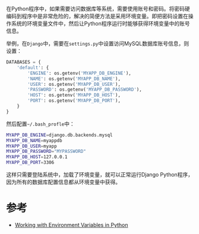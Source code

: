 在Python程序中，如果需要访问数据库等系统，需要使用账号和密码。将密码硬编码到程序中是非常危险的，解决的简便方法是采用环境变量。即把密码设置在操作系统的环境变量文件中，然后让Python程序运行时能够获得环境变量中的账号信息。

举例，在`Django`中，需要在`settings.py`中设置访问MySQL数据库账号信息，则设置：

```python
DATABASES = {
    'default': {
        'ENGINE': os.getenv('MYAPP_DB_ENGINE'),
        'NAME': os.getenv('MYAPP_DB_NAME'),
        'USER': os.getenv('MYAPP_DB_USER'),
        'PASSWORD': os.getenv('MYAPP_DB_PASSWORD'),
        'HOST': os.getenv('MYAPP_DB_HOST'),
        'PORT': os.getenv('MYAPP_DB_PORT'),
    }
}
```

然后配置`~/.bash_profle`中：

```bash
MYAPP_DB_ENGINE=django.db.backends.mysql
MYAPP_DB_NAME=myappdb
MYAPP_DB_USER=myapp
MYAPP_DB_PASSWORD="MYPASSWORD"
MYAPP_DB_HOST=127.0.0.1
MYAPP_DB_PORT=3306
```

这样只需要登陆系统中，加载了环境变量，就可以正常运行Django Python程序，因为所有的数据库配置信息都从环境变量中获得。

# 参考

* [Working with Environment Variables in Python](https://godjango.com/blog/working-with-environment-variables-in-python/)